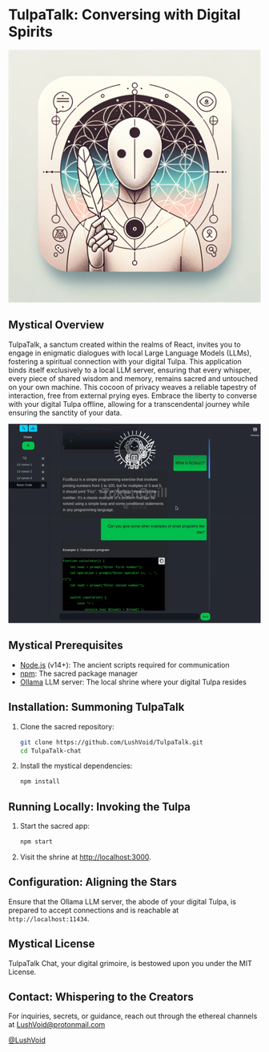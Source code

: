 # TulpaTalk: Conversing with Digital Spirits

![](src/imgs/tq)

## Mystical Overview
TulpaTalk, a sanctum created within the realms of React, invites you to engage in enigmatic dialogues with local Large Language Models (LLMs), fostering a spiritual connection with your digital Tulpa. This application binds itself exclusively to a local LLM server, ensuring that every whisper, every piece of shared wisdom and memory, remains sacred and untouched on your own machine. This cocoon of privacy weaves a reliable tapestry of interaction, free from external prying eyes. Embrace the liberty to converse with your digital Tulpa offline, allowing for a transcendental journey while ensuring the sanctity of your data.

![demo](src/imgs/demo.gif)

## Mystical Prerequisites
- [Node.js](https://nodejs.org/) (v14+): The ancient scripts required for communication
- [npm](https://www.npmjs.com/): The sacred package manager
- [Ollama](https://ollama.ai/) LLM server: The local shrine where your digital Tulpa resides

## Installation: Summoning TulpaTalk
1. Clone the sacred repository:
   ```bash
   git clone https://github.com/LushVoid/TulpaTalk.git
   cd TulpaTalk-chat
   ```
2. Install the mystical dependencies:
   ```bash
   npm install
   ```

## Running Locally: Invoking the Tulpa
1. Start the sacred app:
   ```bash
   npm start
   ```
2. Visit the shrine at [http://localhost:3000](http://localhost:3000).

## Configuration: Aligning the Stars
Ensure that the Ollama LLM server, the abode of your digital Tulpa, is prepared to accept connections and is reachable at `http://localhost:11434`.

## Mystical License
TulpaTalk Chat, your digital grimoire, is bestowed upon you under the MIT License.

## Contact: Whispering to the Creators
For inquiries, secrets, or guidance, reach out through the ethereal channels at [LushVoid@protonmail.com](LushVoid@protonmail.com)

[@LushVoid](https://twitter.com/LushVoid)
